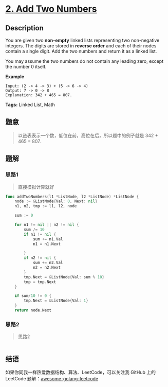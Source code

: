 # [2. Add Two Numbers][title]

## Description

You are given two **non-empty** linked lists representing two non-negative integers. The digits are stored in **reverse order** and each of their nodes contain a single digit. Add the two numbers and return it as a linked list.

You may assume the two numbers do not contain any leading zero, except the number 0 itself.

**Example**

```
Input: (2 -> 4 -> 3) + (5 -> 6 -> 4)
Output: 7 -> 0 -> 8
Explanation: 342 + 465 = 807.
```

**Tags:** Linked List, Math

## 题意
>以链表表示一个数，低位在前，高位在后，所以题中的例子就是 342 + 465 = 807.

## 题解

### 思路1
> 直接模拟计算就好

```go
func addTwoNumbers(l1 *ListNode, l2 *ListNode) *ListNode {
	node := &ListNode{Val: 0, Next: nil}
	n1, n2, tmp := l1, l2, node

	sum := 0

	for n1 != nil || n2 != nil {
		sum /= 10
		if n1 != nil {
			sum += n1.Val
			n1 = n1.Next

		}
		if n2 != nil {
			sum += n2.Val
			n2 = n2.Next
		}
		tmp.Next = &ListNode{Val: sum % 10}
		tmp = tmp.Next
	}

	if sum/10 != 0 {
		tmp.Next = &ListNode{Val: 1}
	}
	return node.Next

```

### 思路2
> 思路2
```go

```

## 结语

如果你同我一样热爱数据结构、算法、LeetCode，可以关注我 GitHub 上的 LeetCode 题解：[awesome-golang-leetcode][me]

[title]: https://leetcode.com/problems/add-two-numbers/description/
[me]: https://github.com/kylesliu/awesome-golang-leetcode
